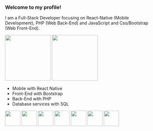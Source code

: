 ### Welcome to my profile!

I am a Full-Stack Developer focusing on React-Native (Mobile Development), PHP (Web Back-End) and JavaScript and Css/Bootstrap (Web Front-End).


<div>
    <img height="150em" src="https://github-readme-stats-ten-gilt.vercel.app/api?username=paulosvdd05&show_icons=true&theme=tokyonight&count_private=true">
    <img height="150em" src="https://github-readme-stats-ten-gilt.vercel.app/api/top-langs/?username=paulosvdd05&layout=compact&theme=tokyonight">
</div>

  <ul>
      <li>Mobile with React Native</li>
      <li>Front-End with Bootstrap</li>
      <li>Back-End with PHP</li>
      <li>Database services with SQL</li>
  </ul>
  <div>
    <img height='50em' src="https://cdn.worldvectorlogo.com/logos/logo-javascript.svg">
    <img height='50em' src="https://cdn.worldvectorlogo.com/logos/react-native-1.svg">
    <img height='50em' src='https://cdn.worldvectorlogo.com/logos/php-1.svg'>
    <img height='50em' src="https://cdn.worldvectorlogo.com/logos/html-1.svg">
    <img height='50em' src='https://cdn.worldvectorlogo.com/logos/css-3.svg'>
    <img height='50em' src='https://cdn.worldvectorlogo.com/logos/bootstrap-5-1.svg'>
    <img height='50em' src='https://cdn.worldvectorlogo.com/logos/mysql-6.svg'>
    
  </div>


 
